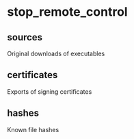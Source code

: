 # stop\_remote\_control

## sources
Original downloads of executables

## certificates
Exports of signing certificates

## hashes
Known file hashes

